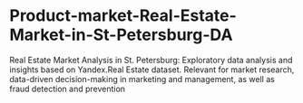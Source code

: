# Product-market-Real-Estate-Market-in-St-Petersburg-DA
Real Estate Market Analysis in St. Petersburg: Exploratory data analysis and insights based on Yandex.Real Estate dataset. Relevant for market research, data-driven decision-making in marketing and management, as well as fraud detection and prevention
